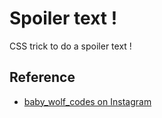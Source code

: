 # Spoiler text !

CSS trick to do a spoiler text !

## Reference

- [baby_wolf_codes on Instagram](https://www.instagram.com/baby_wolf_codes)
